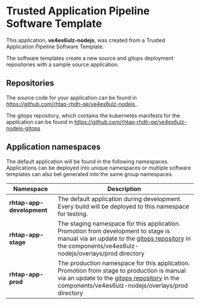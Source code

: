 # Trusted Application Pipeline Software Template

This application, **ve4es6ulz-nodejs**, was created from a Trusted Application Pipeline Software Template.

The software templates create a new source and gitops deployment repositories with a sample source application. 

## Repositories

The source code for your application can be found in [https://github.com/rhtap-rhdh-qe/ve4es6ulz-nodejs ](https://github.com/rhtap-rhdh-qe/ve4es6ulz-nodejs ).
 
The gitops repository, which contains the kubernetes manifests for the application can be found in 
[https://github.com/rhtap-rhdh-qe/ve4es6ulz-nodejs-gitops ](https://github.com/rhtap-rhdh-qe/ve4es6ulz-nodejs-gitops ) 

## Application namespaces 

The default application will be found in the following namespaces. Applications can be deployed into unique namespaces or multiple software templates can also bet generated into the same group namespaces.  

|  Namespace   |  Description   |  
| -------- | -------- |   
| **rhtap-app-development** | The default application during development. Every build will be deployed to this namespace for testing. | 
| **rhtap-app-stage** | The staging namespace for this application. Promotion from development to stage is manual via an update to the [gitops repository](https://github.com/rhtap-rhdh-qe/ve4es6ulz-nodejs-gitops ) in the components/ve4es6ulz-nodejs/overlays/prod directory |  
| **rhtap-app-prod** | The production namespace for this application. Promotion from stage to production is manual via an update to the [gitops repository](https://github.com/rhtap-rhdh-qe/ve4es6ulz-nodejs-gitops ) in the components/ve4es6ulz-nodejs/overlays/prod directory | 